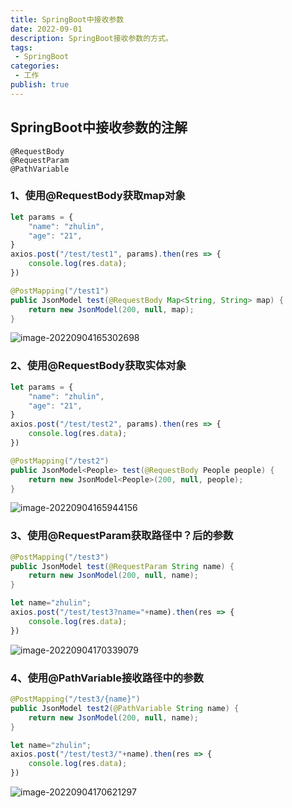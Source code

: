 ```yaml
---
title: SpringBoot中接收参数
date: 2022-09-01
description: SpringBoot接收参数的方式。
tags:
 - SpringBoot
categories:
 - 工作
publish: true
---
```

## SpringBoot中接收参数的注解

```
@RequestBody
@RequestParam
@PathVariable
```

### 1、使用@RequestBody获取map对象

```js
let params = {
    "name": "zhulin",
    "age": "21",
}
axios.post("/test/test1", params).then(res => {
    console.log(res.data);
})
```

```java
@PostMapping("/test1")
public JsonModel test(@RequestBody Map<String, String> map) {
    return new JsonModel(200, null, map);
}
```

![image-20220904165302698](https://oss.zhulinz.top//img/202209041653380.png)

### 2、使用@RequestBody获取实体对象

```js
let params = {
    "name": "zhulin",
    "age": "21",
}
axios.post("/test/test2", params).then(res => {
    console.log(res.data);
})
```

```java
@PostMapping("/test2")
public JsonModel<People> test(@RequestBody People people) {
    return new JsonModel<People>(200, null, people);
}
```

![image-20220904165944156](https://oss.zhulinz.top//img/202209041659189.png)

### 3、使用@RequestParam获取路径中？后的参数

```java
@PostMapping("/test3")
public JsonModel test(@RequestParam String name) {
    return new JsonModel(200, null, name);
}
```

```js
let name="zhulin";
axios.post("/test/test3?name="+name).then(res => {
    console.log(res.data);
})
```

![image-20220904170339079](https://oss.zhulinz.top//img/202209041703122.png)

### 4、使用@PathVariable接收路径中的参数

```java
@PostMapping("/test3/{name}")
public JsonModel test2(@PathVariable String name) {
    return new JsonModel(200, null, name);
}
```

```js
let name="zhulin";
axios.post("/test/test3/"+name).then(res => {
    console.log(res.data);
})
```

![image-20220904170621297](https://oss.zhulinz.top//img/202209041706329.png)